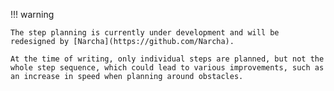 !!! warning

    The step planning is currently under development and will be redesigned by [Narcha](https://github.com/Narcha).

    At the time of writing, only individual steps are planned, but not the whole step sequence, which could lead to various improvements, such as an increase in speed when planning around obstacles.
